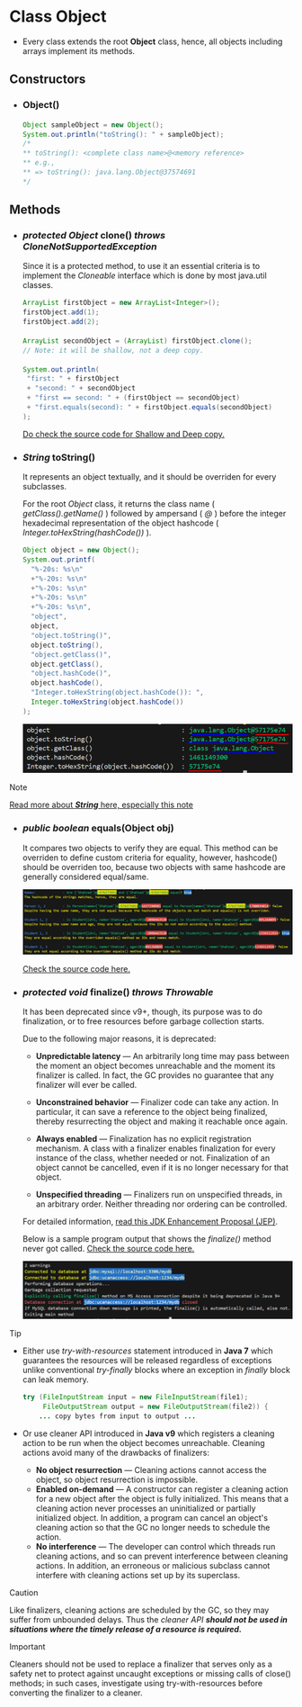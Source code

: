 # Class **Object**

* Every class extends the root **Object** class, hence, all objects including arrays implement its methods.

## Constructors

* ### Object()

    ```Java
    Object sampleObject = new Object();
    System.out.println("toString(): " + sampleObject);
    /*
    ** toString(): <complete class name>@<memory reference>
    ** e.g.,
    ** => toString(): java.lang.Object@37574691
    */
    ```

## Methods

* ### *protected Object* clone() *throws CloneNotSupportedException*

    Since it is a protected method, to use it an essential criteria is to implement the *Cloneable* interface which is done by most java.util classes.

    ```Java
    ArrayList firstObject = new ArrayList<Integer>();
    firstObject.add(1);
    firstObject.add(2);

    ArrayList secondObject = (ArrayList) firstObject.clone();
    // Note: it will be shallow, not a deep copy.

    System.out.println(
     "first: " + firstObject
     + "second: " + secondObject
     + "first == second: " + (firstObject == secondObject)
     + "first.equals(second): " + firstObject.equals(secondObject)
    );
    ```

    [Do check the source code for Shallow and Deep copy.](./CloneExample.java)

* ### *String* toString()

    It represents an object textually, and it should be overriden for every subclasses.

    For the root *Object* class, it returns the class name ( *getClass().getName()* ) followed by ampersand ( *@* ) before the integer hexadecimal representation of the object hashcode ( *Integer.toHexString(hashCode())* ).

    ```Java
    Object object = new Object();
    System.out.printf(
      "%-20s: %s\n"
      +"%-20s: %s\n"
      +"%-20s: %s\n"
      +"%-20s: %s\n"
      +"%-20s: %s\n",
      "object",
      object,
      "object.toString()",
      object.toString(),
      "object.getClass()",
      object.getClass(),
      "object.hashCode()",
      object.hashCode(),
      "Integer.toHexString(object.hashCode()): ",
      Integer.toHexString(object.hashCode())
    );
    ```

    ![toString composes of class name and object hexadecimal hashcode](./outputs/ToString%20composition.PNG)

> [!NOTE]
> [Read more about ***String*** here, especially this note](../String/README.md#important-note-what-class-to-use-and-when)

* ### *public boolean* equals(Object obj)

    It compares two objects to verify they are equal. This method can be overriden to define custom criteria for equality, however, hashcode() should be overriden too, because two objects with same hashcode are generally considered equal/same.

    ![Sample program overriding Equals](./outputs/With%20And%20Without%20Equals.PNG)

    [Check the source code here.](./OverridenEqualsExample.java)

* ### *protected void* finalize() *throws Throwable*

    It has been deprecated since v9+, though, its purpose was to do finalization, or to free resources before garbage collection starts.

    Due to the following major reasons, it is deprecated:

    * **Unpredictable latency** — An arbitrarily long time may pass between the moment an object becomes unreachable and the moment its finalizer is called. In fact, the GC provides no guarantee that any finalizer will ever be called.

    * **Unconstrained behavior** — Finalizer code can take any action. In particular, it can save a reference to the object being finalized, thereby resurrecting the object and making it reachable once again.

    * **Always enabled** — Finalization has no explicit registration mechanism. A class with a finalizer enables finalization for every instance of the class, whether needed or not. Finalization of an object cannot be cancelled, even if it is no longer necessary for that object.

    * **Unspecified threading** — Finalizers run on unspecified threads, in an arbitrary order. Neither threading nor ordering can be controlled.

    For detailed information, [read this JDK Enhancement Proposal (JEP)](https://openjdk.org/jeps/421).

    Below is a sample program output that shows the *finalize()* method never got called. [Check the source code here.](./OverridenFinalizeExample.java)

    ![Sample program overriding Finalize](./outputs/Finalization.PNG)

> [!TIP]
>
> * Either use *try-with-resources* statement introduced in **Java 7** which guarantees the resources will be released regardless of exceptions unlike conventional *try-finally* blocks where an exception in *finally* block can leak memory.
>
>   ```Java
>   try (FileInputStream input = new FileInputStream(file1);
>        FileOutputStream output = new FileOutputStream(file2)) {
>       ... copy bytes from input to output ...
>    ```
>
> * Or use cleaner API introduced in **Java v9** which registers a cleaning action to be run when the object becomes unreachable. Cleaning actions avoid many of the drawbacks of finalizers:
>
>   * **No object resurrection** — Cleaning actions cannot access the object, so object resurrection is impossible.
>   * **Enabled on-demand** — A constructor can register a cleaning action for a new object after the object is fully initialized. This means that a cleaning action never processes an uninitialized or partially initialized object. In addition, a program can cancel an object's cleaning action so that the GC no longer needs to schedule the action.
>   * **No interference** — The developer can control which threads run cleaning actions, and so can prevent interference between cleaning actions. In addition, an erroneous or malicious subclass cannot interfere with cleaning actions set up by its superclass.

> [!CAUTION]
> Like finalizers, cleaning actions are scheduled by the GC, so they may suffer from unbounded delays. Thus the *cleaner API* ***should not be used in situations where the timely release of a resource is required.***

> [!IMPORTANT]
> Cleaners should not be used to replace a finalizer that serves only as a safety net to protect against uncaught exceptions or missing calls of close() methods; in such cases, investigate using try-with-resources before converting the finalizer to a cleaner.
